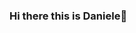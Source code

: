 ### Hi there this is Daniele👋
<!--
**DanieleMaffi/DanieleMaffi** is a ✨ _special_ ✨ repository because its `README.md` (this file) appears on your GitHub profile.

Here are some ideas to get you started:

- 🔭 I’m currently working on ...
- 🌱 I’m currently learning ...
- 👯 I’m looking to collaborate on ...
- 🤔 I’m looking for help with ...
- 💬 Ask me about ...
- 📫 How to reach me: ...
- 😄 Pronouns: ...
- ⚡ Fun fact: ...
--
- 🔭 I’m a Web and software developer
- 🌱 I’m currently learning DevOps and Pen testing

### What I know


[![My GitHub Stats](https://github-readme-stats.vercel.app/api/?username=DanieleMaffi&count_private=true&theme=tokyonight&showicons=true)]()
[![My GitHub Language Stats](https://github-readme-stats.vercel.app/api/top-langs/?username=DanieleMaffi&langs_count=5&theme=tokyonight)]()
